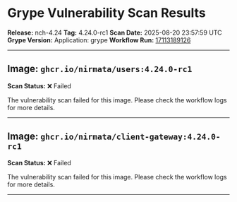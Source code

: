 # Grype Vulnerability Scan Results

**Release:** nch-4.24
**Tag:** 4.24.0-rc1
**Scan Date:** 2025-08-20 23:57:59 UTC
**Grype Version:** Application: grype
**Workflow Run:** [17113189126](https://github.com/nirmata/nch-release-management/actions/runs/17113189126)

---

## Image: `ghcr.io/nirmata/users:4.24.0-rc1`

**Scan Status:** ❌ Failed

The vulnerability scan failed for this image. Please check the workflow logs for more details.

---

## Image: `ghcr.io/nirmata/client-gateway:4.24.0-rc1`

**Scan Status:** ❌ Failed

The vulnerability scan failed for this image. Please check the workflow logs for more details.

---

